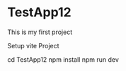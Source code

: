 # TestApp12
This is my first project

Setup vite Project

 cd TestApp12
  npm install
  npm run dev
